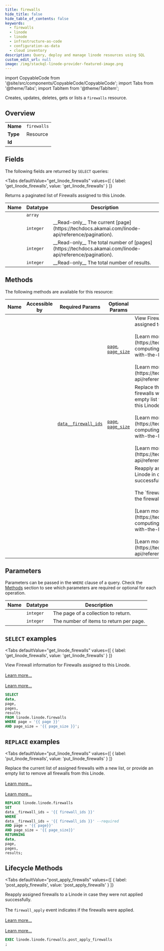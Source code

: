 ```yaml
--- 
title: firewalls
hide_title: false
hide_table_of_contents: false
keywords:
  - firewalls
  - linode
  - linode
  - infrastructure-as-code
  - configuration-as-data
  - cloud inventory
description: Query, deploy and manage linode resources using SQL
custom_edit_url: null
image: /img/stackql-linode-provider-featured-image.png
---
```


import CopyableCode from '@site/src/components/CopyableCode/CopyableCode';
import Tabs from '@theme/Tabs';
import TabItem from '@theme/TabItem';

Creates, updates, deletes, gets or lists a <code>firewalls</code> resource.

## Overview
<table><tbody>
<tr><td><b>Name</b></td><td><code>firewalls</code></td></tr>
<tr><td><b>Type</b></td><td>Resource</td></tr>
<tr><td><b>Id</b></td><td><CopyableCode code="linode.linode.firewalls" /></td></tr>
</tbody></table>

## Fields

The following fields are returned by `SELECT` queries:

<Tabs
    defaultValue="get_linode_firewalls"
    values={[
        { label: 'get_linode_firewalls', value: 'get_linode_firewalls' }
    ]}
>
<TabItem value="get_linode_firewalls">

Returns a paginated list of Firewalls assigned to this Linode.

<table>
<thead>
    <tr>
    <th>Name</th>
    <th>Datatype</th>
    <th>Description</th>
    </tr>
</thead>
<tbody>
<tr>
    <td><CopyableCode code="data" /></td>
    <td><code>array</code></td>
    <td></td>
</tr>
<tr>
    <td><CopyableCode code="page" /></td>
    <td><code>integer</code></td>
    <td>__Read-only__ The current [page](https://techdocs.akamai.com/linode-api/reference/pagination).</td>
</tr>
<tr>
    <td><CopyableCode code="pages" /></td>
    <td><code>integer</code></td>
    <td>__Read-only__ The total number of [pages](https://techdocs.akamai.com/linode-api/reference/pagination).</td>
</tr>
<tr>
    <td><CopyableCode code="results" /></td>
    <td><code>integer</code></td>
    <td>__Read-only__ The total number of results.</td>
</tr>
</tbody>
</table>
</TabItem>
</Tabs>

## Methods

The following methods are available for this resource:

<table>
<thead>
    <tr>
    <th>Name</th>
    <th>Accessible by</th>
    <th>Required Params</th>
    <th>Optional Params</th>
    <th>Description</th>
    </tr>
</thead>
<tbody>
<tr>
    <td><a href="#get_linode_firewalls"><CopyableCode code="get_linode_firewalls" /></a></td>
    <td><CopyableCode code="select" /></td>
    <td></td>
    <td><a href="#parameter-page"><code>page</code></a>, <a href="#parameter-page_size"><code>page_size</code></a></td>
    <td>View Firewall information for Firewalls assigned to this Linode.<br /><br />[Learn more...](https://techdocs.akamai.com/cloud-computing/docs/getting-started-with-the-linode-cli)<br /><br />[Learn more...](https://techdocs.akamai.com/linode-api/reference/get-started#oauth)</td>
</tr>
<tr>
    <td><a href="#put_linode_firewalls"><CopyableCode code="put_linode_firewalls" /></a></td>
    <td><CopyableCode code="replace" /></td>
    <td><a href="#parameter-data__firewall_ids"><code>data__firewall_ids</code></a></td>
    <td><a href="#parameter-page"><code>page</code></a>, <a href="#parameter-page_size"><code>page_size</code></a></td>
    <td>Replace the current list of assigned firewalls with a new list, or provide an empty list to remove all firewalls from this Linode.<br /><br />[Learn more...](https://techdocs.akamai.com/cloud-computing/docs/getting-started-with-the-linode-cli)<br /><br />[Learn more...](https://techdocs.akamai.com/linode-api/reference/get-started#oauth)</td>
</tr>
<tr>
    <td><a href="#post_apply_firewalls"><CopyableCode code="post_apply_firewalls" /></a></td>
    <td><CopyableCode code="exec" /></td>
    <td></td>
    <td></td>
    <td>Reapply assigned firewalls to a Linode in case they were not applied successfully.<br /><br />The `firewall_apply` event indicates if the firewalls were applied.<br /><br />[Learn more...](https://techdocs.akamai.com/cloud-computing/docs/getting-started-with-the-linode-cli)<br /><br />[Learn more...](https://techdocs.akamai.com/linode-api/reference/get-started#oauth)</td>
</tr>
</tbody>
</table>

## Parameters

Parameters can be passed in the `WHERE` clause of a query. Check the [Methods](#methods) section to see which parameters are required or optional for each operation.

<table>
<thead>
    <tr>
    <th>Name</th>
    <th>Datatype</th>
    <th>Description</th>
    </tr>
</thead>
<tbody>
<tr id="parameter-page">
    <td><CopyableCode code="page" /></td>
    <td><code>integer</code></td>
    <td>The page of a collection to return.</td>
</tr>
<tr id="parameter-page_size">
    <td><CopyableCode code="page_size" /></td>
    <td><code>integer</code></td>
    <td>The number of items to return per page.</td>
</tr>
</tbody>
</table>

## `SELECT` examples

<Tabs
    defaultValue="get_linode_firewalls"
    values={[
        { label: 'get_linode_firewalls', value: 'get_linode_firewalls' }
    ]}
>
<TabItem value="get_linode_firewalls">

View Firewall information for Firewalls assigned to this Linode.<br /><br />[Learn more...](https://techdocs.akamai.com/cloud-computing/docs/getting-started-with-the-linode-cli)<br /><br />[Learn more...](https://techdocs.akamai.com/linode-api/reference/get-started#oauth)

```sql
SELECT
data,
page,
pages,
results
FROM linode.linode.firewalls
WHERE page = '{{ page }}'
AND page_size = '{{ page_size }}';
```
</TabItem>
</Tabs>


## `REPLACE` examples

<Tabs
    defaultValue="put_linode_firewalls"
    values={[
        { label: 'put_linode_firewalls', value: 'put_linode_firewalls' }
    ]}
>
<TabItem value="put_linode_firewalls">

Replace the current list of assigned firewalls with a new list, or provide an empty list to remove all firewalls from this Linode.<br /><br />[Learn more...](https://techdocs.akamai.com/cloud-computing/docs/getting-started-with-the-linode-cli)<br /><br />[Learn more...](https://techdocs.akamai.com/linode-api/reference/get-started#oauth)

```sql
REPLACE linode.linode.firewalls
SET 
data__firewall_ids = '{{ firewall_ids }}'
WHERE 
data__firewall_ids = '{{ firewall_ids }}' --required
AND page = '{{ page}}'
AND page_size = '{{ page_size}}'
RETURNING
data,
page,
pages,
results;
```
</TabItem>
</Tabs>


## Lifecycle Methods

<Tabs
    defaultValue="post_apply_firewalls"
    values={[
        { label: 'post_apply_firewalls', value: 'post_apply_firewalls' }
    ]}
>
<TabItem value="post_apply_firewalls">

Reapply assigned firewalls to a Linode in case they were not applied successfully.<br /><br />The `firewall_apply` event indicates if the firewalls were applied.<br /><br />[Learn more...](https://techdocs.akamai.com/cloud-computing/docs/getting-started-with-the-linode-cli)<br /><br />[Learn more...](https://techdocs.akamai.com/linode-api/reference/get-started#oauth)

```sql
EXEC linode.linode.firewalls.post_apply_firewalls 
;
```
</TabItem>
</Tabs>

